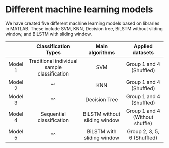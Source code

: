 # Different machine learning models

We have created five different machine learning models based on libraries in MATLAB. These include SVM, KNN, Decision tree, BiLSTM without sliding window, and BiLSTM with sliding window.

|         | Classification Types | Main algorithms | Applied datasets |
| :-----: | :------------------: | :-------------: | :--------------: |
| Model 1 | Traditional individual sample classification | SVM | Group 1 and 4 (Shuffled) |
| Model 2 | ^^                                           | KNN | Group 1 and 4 (Shuffled) |
| Model 3 | ^^                                           | Decision Tree | Group 1 and 4 (Shuffled) |
| Model 4 | Sequential classification | BiLSTM without sliding window | Group 1 and 4 (Without shuffle) |
| Model 5 | ^^                        | BiLSTM with sliding window    | Group 2, 3, 5, 6 (Shuffled)	    |


